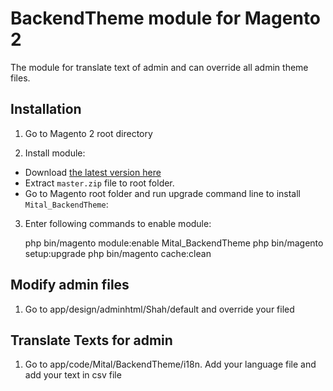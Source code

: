 # BackendTheme module for Magento 2

The module for translate text of admin and can override all admin theme files.

## Installation

1. Go to Magento 2 root directory

2. Install module:

 
- Download [the latest version here](https://github.com//mitaldeveloper/magento2-backend-theme/archive/refs/heads/master.zip) 
- Extract `master.zip` file to root folder.
- Go to Magento root folder and run upgrade command line to install `Mital_BackendTheme`:



3. Enter following commands to enable module:


   php bin/magento module:enable Mital_BackendTheme
   php bin/magento setup:upgrade
   php bin/magento cache:clean


## Modify admin files

1. Go to app/design/adminhtml/Shah/default and override your filed

## Translate Texts for admin

1. Go to app/code/Mital/BackendTheme/i18n. Add your language file and add your text in csv file
